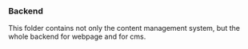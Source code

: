 ### Backend

This folder contains not only the content management system, but the whole backend for webpage and for cms.
